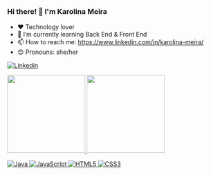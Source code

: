 ##
### Hi there! 👋 I'm Karolina Meira

- ❤️ Technology lover
- 🌱 I’m currently learning Back End & Front End
- 📫 How to reach me: https://www.linkedin.com/in/karolina-meira/
- 😊 Pronouns: she/her

[![Linkedin](https://img.shields.io/badge/LinkedIn-0077B5?style=for-the-badge&logo=linkedin&logoColor=white)](https://www.linkedin.com/in/karolina-meira/)


<div>
<a href="https://www.linkedin.com/in/karolina-meira/">
<img height="180em" src="https://github-readme-stats.vercel.app/api?username=KNMeira&show_icons=true&theme=tokyonight&include_all_comits=true&count_private=true"/> 
<img height="180em" src="https://github-readme-stats.vercel.app/api/top-langs/?username=KNMeira&layout=compact&langs_count=16&theme=tokyonight"/>
</div>


![Java](https://img.shields.io/badge/Java-ED8B00?style=for-the-badge&logo=java&logoColor=white)
![JavaScript](https://img.shields.io/badge/JavaScript-323330?style=for-the-badge&logo=javascript&logoColor=F7DF1E)
![HTML5](https://img.shields.io/badge/HTML5-E34F26?style=for-the-badge&logo=html5&logoColor=white)
![CSS3](https://img.shields.io/badge/CSS3-1572B6?style=for-the-badge&logo=css3&logoColor=white)

##
